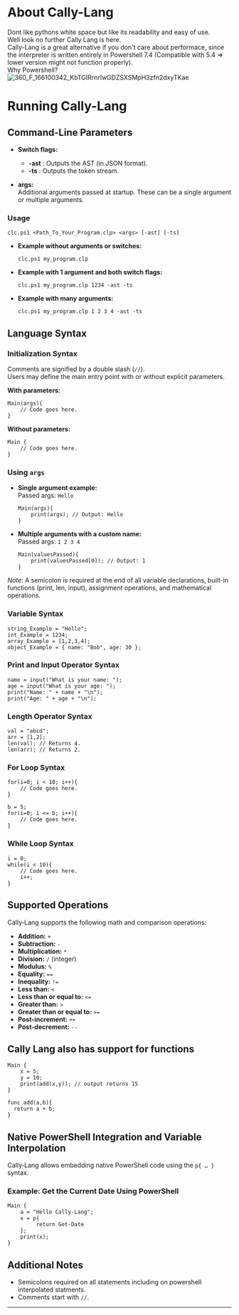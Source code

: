 # About Cally-Lang
Dont like pythons white space but like its readability and easy of use.<br/>
Well look no further Cally Lang is here.<br/>
Cally-Lang is a great alternative if you don't care about performace, since the interpreter is written entirely in Powershell 7.4 (Compatible with 5.4 => lower version might not function properly).<br/>
Why Powershell?<br/>
![360_F_166100342_KbTGIRrnrlwGDZSXSMpH3zfn2dxyTKae](https://github.com/user-attachments/assets/5c8e4128-cc89-480e-9142-820d99d6366d)<br/>

# Running Cally-Lang<br/>

## Command-Line Parameters

- **Switch flags:**  
  - **-ast** : Outputs the AST (in JSON format).  
  - **-ts**  : Outputs the token stream.

- **args:**  
  Additional arguments passed at startup. These can be a single argument or multiple arguments.

### Usage

```
clc.ps1 <Path_To_Your_Program.clp> <args> [-ast] [-ts]
```

- **Example without arguments or switches:**

  ```
  clc.ps1 my_program.clp
  ```

- **Example with 1 argument and both switch flags:**

  ```
  clc.ps1 my_program.clp 1234 -ast -ts
  ```

- **Example with many arguments:**

  ```
  clc.ps1 my_program.clp 1 2 3 4 -ast -ts
  ```

## Language Syntax

### Initialization Syntax

Comments are signified by a double slash (`//`).  
Users may define the main entry point with or without explicit parameters.

**With parameters:**

```
Main(args){
    // Code goes here.
}
```

**Without parameters:**

```
Main {
    // Code goes here.
}
```

### Using `args`

- **Single argument example:**  
  Passed args: `Hello`
  
  ```
  Main(args){
      print(args); // Output: Hello
  }
  ```

- **Multiple arguments with a custom name:**  
  Passed args: `1 2 3 4`
  
  ```
  Main(valuesPassed){
      print(valuesPassed[0]); // Output: 1
  }
  ```

*Note:* A semicolon is required at the end of all variable declarations, built-in functions (print, len, input), assignment operations, and mathematical operations.

### Variable Syntax

```
string_Example = "Hello";
int_Example = 1234;
array_Example = [1,2,3,4];
object_Example = { name: "Bob", age: 30 };
```

### Print and Input Operator Syntax

```
name = input("What is your name: ");
age = input("What is your age: ");
print("Name: " + name + "\n");
print("Age: " + age + "\n");
```

### Length Operator Syntax

```
val = "abcd";
arr = [1,2];
len(val); // Returns 4.
len(arr); // Returns 2.
```

### For Loop Syntax

```
for(i=0; i < 10; i++){
    // Code goes here.
}

b = 5;
for(i=0; i <= b; i++){
    // Code goes here.
}
```

### While Loop Syntax

```
i = 0;
while(i < 10){
    // Code goes here.
    i++;
}
```

## Supported Operations

Cally‑Lang supports the following math and comparison operations:

- **Addition:** `+`
- **Subtraction:** `-`
- **Multiplication:** `*`
- **Division:** `/` (integer)
- **Modulus:** `%`
- **Equality:** `==`
- **Inequality:** `!=`
- **Less than:** `<`
- **Less than or equal to:** `<=`
- **Greater than:** `>`
- **Greater than or equal to:** `>=`
- **Post-increment:** `++`
- **Post-decrement:** `--`

## Cally Lang also has support for functions 

```
Main {
    x = 5;
    y = 10;
    print(add(x,y)); // output returns 15
}

func add(a,b){
  return a + b;
}
```

## Native PowerShell Integration and Variable Interpolation

Cally‑Lang allows embedding native PowerShell code using the `p{ … }` syntax.

### Example: Get the Current Date Using PowerShell

```
Main {
    a = "Hello Cally-Lang";
    x = p{
         return Get-Date
    };
    print(x);
}
```


## Additional Notes

- Semicolons required on all statements including on powershell interpolated statments.
- Comments start with `//`.

---





